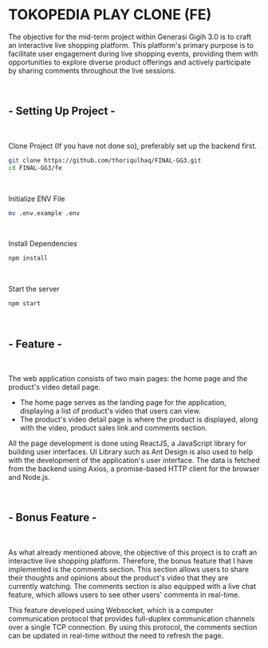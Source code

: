# TOKOPEDIA PLAY CLONE (FE)

  

The objective for the mid-term project within Generasi Gigih 3.0 is to craft an interactive live shopping platform. This platform's primary purpose is to facilitate user engagement during live shopping events, providing them with opportunities to explore diverse product offerings and actively participate by sharing comments throughout the live sessions.


&nbsp;
&nbsp;
&nbsp;
&nbsp;

## - Setting Up Project -

&nbsp;
  

Clone Project (If you have not done so), preferably set up the backend first.

  

```bash
git clone https://github.com/thoriqulhaq/FINAL-GG3.git
cd FINAL-GG3/fe
```

  &nbsp;

Initialize ENV File

  

```bash
mv .env.example .env
```

  &nbsp;

Install Dependencies

  

```bash
npm install
```

  &nbsp;

Start the server

  

```bash
npm start
```

  
  &nbsp;
  &nbsp;
  &nbsp;
  &nbsp;

## - Feature - 

&nbsp;

The web application consists of two main pages: the home page and the product's video detail page. 

- The home page serves as the landing page for the application, displaying a list of product's video that users can view. 
- The product's video detail page is where the product is displayed, along with the video, product sales link and comments section.

All the page development is done using ReactJS, a JavaScript library for building user interfaces. UI Library such as Ant Design is also used to help with the development of the application's user interface. The data is fetched from the backend using Axios, a promise-based HTTP client for the browser and Node.js.


  
&nbsp;
&nbsp;
&nbsp;
&nbsp;

## - Bonus Feature -

  &nbsp;

As what already mentioned above, the objective of this project is to craft an interactive live shopping platform. Therefore, the bonus feature that I have implemented is the comments section. This section allows users to share their thoughts and opinions about the product's video that they are currently watching. The comments section is also equipped with a live chat feature, which allows users to see other users' comments in real-time.

This feature developed using Websocket, which is a computer communication protocol that provides full-duplex communication channels over a single TCP connection. By using this protocol, the comments section can be updated in real-time without the need to refresh the page.
